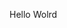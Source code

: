 Hello Wolrd
































































































































































































































































































































































































































































































































































































































































































































































































































































































































































































































































































































































































































































































































































































































































































































































































































































































































































































































































































































































































































































































































































































































































































































































































































































































































































































































































































































































































































































































































































































































































































































































































































































































































































































































































































































































































































































































































































































































































































































































































































































































































































































































































































































































































































































































































































































































































































































































































































































































































































































































































































































































































































































































































































































































































































































































































































































































































































































